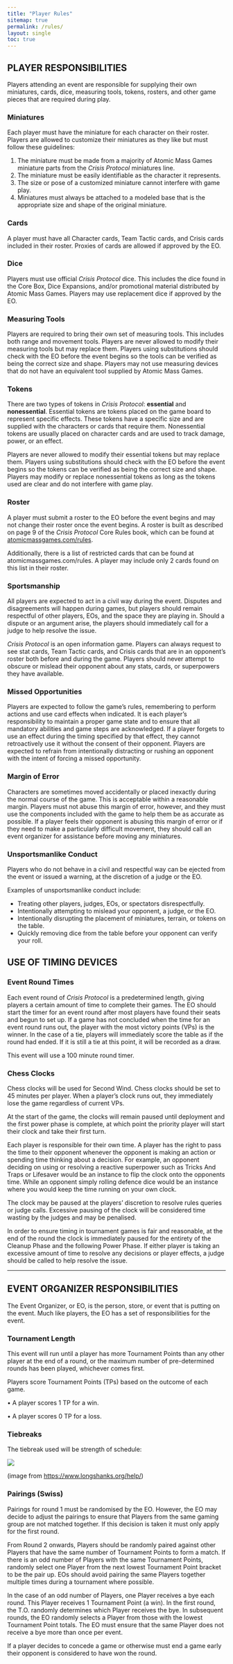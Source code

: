 ```yaml
---
title: "Player Rules"
sitemap: true
permalink: /rules/
layout: single
toc: true
---
```



## **PLAYER RESPONSIBILITIES**
Players attending an event are responsible for supplying their own miniatures, cards, dice, measuring tools, tokens, rosters, and other game pieces that are required during play. 

### **Miniatures**
Each player must have the miniature for each character on their roster. Players are allowed to customize their miniatures as they like but must follow these guidelines:

1. The miniature must be made from a majority of Atomic Mass Games miniature parts from the *Crisis Protocol* miniatures line.
1. The miniature must be easily identifiable as the character it represents.
1. The size or pose of a customized miniature cannot interfere with game play.
1. Miniatures must always be attached to a modeled base that is the appropriate size and shape of the original miniature.

### **Cards**
A player must have all Character cards, Team Tactic cards, and Crisis cards included in their roster. Proxies of cards are allowed if approved by the EO.

### **Dice**
Players must use official *Crisis Protocol* dice. This includes the dice found in the Core Box, Dice Expansions, and/or promotional material distributed by Atomic Mass Games. Players may use replacement dice if approved by the EO.

### **Measuring Tools**
Players are required to bring their own set of measuring tools. This includes both range and movement tools. Players are never allowed to modify their measuring tools but may replace them. Players using substitutions should check with the EO before the event begins so the tools can be verified as being the correct size and shape. Players may not use measuring devices that do not have an equivalent tool supplied by Atomic Mass Games.

### **Tokens**
There are two types of tokens in *Crisis Protocol*:  **essential** and **nonessential**. Essential tokens are tokens placed on the game board to represent specific effects. These tokens have a specific size and are supplied with the characters or cards that require them. Nonessential tokens are usually placed on character cards and are used to track damage, power, or an effect. 

Players are never allowed to modify their essential tokens but may replace them. Players using substitutions should check with the EO before the event begins so the tokens can be verified as being the correct size and shape. Players may modify or replace nonessential tokens as long as the tokens used are clear and do not interfere with game play.

### **Roster**
A player must submit a roster to the EO before the event begins and may not change their roster once the event begins. A roster is built as described on page 9 of the *Crisis Protocol* Core Rules book, which can be found at [atomicmassgames.com/rules](http://www.atomicmassgames.com/rules). 

Additionally, there is a list of restricted cards that can be found at  atomicmassgames.com/rules. A player may include only 2 cards found on this list in their roster. 

### **Sportsmanship**
All players are expected to act in a civil way during the event. Disputes and disagreements will happen during games, but players should remain respectful of other players, EOs, and the space they are playing in. Should a dispute or an argument arise, the players should immediately call for a judge to help resolve the issue. 

*Crisis Protocol* is an open information game. Players can always request to see stat cards, Team Tactic cards, and Crisis cards that are in an opponent’s roster both before and during the game. Players should never attempt to obscure or mislead their opponent about any stats, cards, or superpowers they have available.

### **Missed Opportunities**
Players are expected to follow the game’s rules, remembering to perform actions and use card effects when indicated. It is each player’s responsibility to maintain a proper game state and to ensure that all mandatory abilities and game steps are acknowledged. If a player forgets to use an effect during the timing specified by that effect, they cannot retroactively use it without the consent of their opponent. Players are expected to refrain from intentionally distracting or rushing an opponent with the intent of forcing a missed opportunity.

### **Margin of Error**
Characters are sometimes moved accidentally or placed inexactly during the normal course of the game. This is acceptable within a reasonable margin. Players must not abuse this margin of error, however, and they must use the components included with the game to help them be as accurate as possible. If a player feels their opponent is abusing this margin of error or if they need to make a particularly difficult movement, they should call an event organizer for assistance before moving any miniatures.

### **Unsportsmanlike Conduct**
Players who do not behave in a civil and respectful way can be ejected from the event or issued a warning, at the discretion of a judge or the EO.

Examples of unsportsmanlike conduct include: 

- Treating other players, judges, EOs, or spectators disrespectfully.
- Intentionally attempting to mislead your opponent, a judge, or the EO.
- Intentionally disrupting the placement of miniatures, terrain, or tokens on the table.
- Quickly removing dice from the table before your opponent can verify your roll.

## **USE OF TIMING DEVICES**
### **Event Round Times**
Each event round of *Crisis Protocol* is a predetermined length, giving players a certain amount of time to complete their games. The EO should start the timer for an event round after most players have found their seats and begun to set up. If a game has not concluded when the time for an event round runs out, the player with the most victory points (VPs) is the winner. In the case of a tie, players will immediately score the table as if the round had ended. If it is still a tie at this point, it will be recorded as a draw.

This event will use a 100 minute round timer.

### **Chess Clocks**
Chess clocks will be used for Second Wind. Chess clocks should be set to 45 minutes per player. When a player’s clock runs out, they immediately lose the game regardless of current VPs.

At the start of the game, the clocks will remain paused until deployment and the first power phase is complete, at which point the priority player will start their clock and take their first turn.

Each player is responsible for their own time. A player has the right to pass the time to their opponent whenever the opponent is making an action or spending time thinking about a decision. For example, an opponent deciding on using or resolving a reactive superpower such as Tricks And Traps or Lifesaver would be an instance to flip the clock onto the opponents time. While an opponent simply rolling defence dice would be an instance where you would keep the time running on your own clock.

The clock may be paused at the players’ discretion to resolve rules queries or judge calls. Excessive pausing of the clock will be considered time wasting by the judges and may be penalised.

In order to ensure timing in tournament games is fair and reasonable, at the end of the round the clock is immediately paused for the entirety of the Cleanup Phase and the following Power Phase. If either player is taking an excessive amount of time to resolve any decisions or player effects, a judge should be called to help resolve the issue.

---

## **EVENT ORGANIZER RESPONSIBILITIES**
The Event Organizer, or EO, is the person, store, or event that is putting on the event. Much like players, the EO has a set of responsibilities for the event.

### **Tournament Length**
This event will run until a player has more Tournament Points than any other player at the end of a round, or the maximum number of pre-determined rounds has been played, whichever comes first.

Players score Tournament Points (TPs) based on the outcome of each game.

• A player scores 1 TP for a win.

• A player scores 0 TP for a loss.

### **Tiebreaks**
The tiebreak used will be strength of schedule: 

![](/assets/images/LS_SOS.png)

(image from <https://www.longshanks.org/help/>)

### **Pairings (Swiss)**
Pairings for round 1 must be randomised by the EO. However, the EO may decide to adjust the pairings to ensure that Players from the same gaming group are not matched together. If this decision is taken it must only apply for the first round.

From Round 2 onwards, Players should be randomly paired against other Players that have the same number of Tournament Points to form a match. If there is an odd number of Players with the same Tournament Points, randomly select one Player from the next lowest Tournament Point bracket to be the pair up. EOs should avoid pairing the same Players together multiple times during a tournament where possible. 

In the case of an odd number of Players, one Player receives a bye each round. This Player receives 1 Tournament Point (a win). In the first round, the T.O. randomly determines which Player receives the bye. In subsequent rounds, the EO randomly selects a Player from those with the lowest Tournament Point totals. The EO must ensure that the same Player does not receive a bye more than once per event.

If a player decides to concede a game or otherwise must end a game early their opponent is considered to have won the round.
